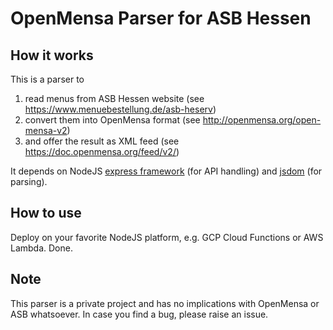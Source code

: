# OpenMensa Parser for ASB Hessen

## How it works
This is a parser to 
1. read menus from ASB Hessen website (see https://www.menuebestellung.de/asb-heserv) 
2. convert them into OpenMensa format (see http://openmensa.org/open-mensa-v2)
3. and offer the result as XML feed (see https://doc.openmensa.org/feed/v2/)

It depends on NodeJS [express framework](https://expressjs.com/) (for API handling) and [jsdom](https://www.npmjs.com/package/jsdom) (for parsing).

## How to use
Deploy on your favorite NodeJS platform, e.g. GCP Cloud Functions or AWS Lambda. Done.

## Note
This parser is a private project and has no implications with OpenMensa or ASB whatsoever. In case you find a bug, please raise an issue.